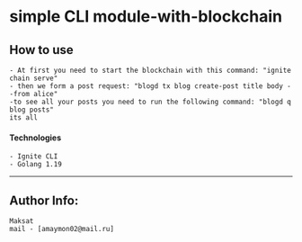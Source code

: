 # simple CLI module-with-blockchain

## How to use 
    - At first you need to start the blockchain with this command: "ignite chain serve"
    - then we form a post request: "blogd tx blog create-post title body --from alice"
    -to see all your posts you need to run the following command: "blogd q blog posts"
    its all



#### Technologies
    - Ignite CLI
    - Golang 1.19

---

## Author Info: 
    Maksat
    mail - [amaymon02@mail.ru]

